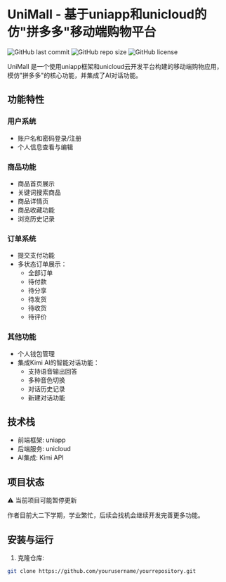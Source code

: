 # UniMall - 基于uniapp和unicloud的仿"拼多多"移动端购物平台

![GitHub last commit](https://img.shields.io/github/last-commit/yourusername/yourrepository)
![GitHub repo size](https://img.shields.io/github/repo-size/yourusername/yourrepository)
![GitHub license](https://img.shields.io/github/license/yourusername/yourrepository)

UniMall 是一个使用uniapp框架和unicloud云开发平台构建的移动端购物应用，模仿"拼多多"的核心功能，并集成了AI对话功能。

## 功能特性

### 用户系统
- 账户名和密码登录/注册
- 个人信息查看与编辑

### 商品功能
- 商品首页展示
- 关键词搜索商品
- 商品详情页
- 商品收藏功能
- 浏览历史记录

### 订单系统
- 提交支付功能
- 多状态订单展示：
  - 全部订单
  - 待付款
  - 待分享
  - 待发货
  - 待收货
  - 待评价

### 其他功能
- 个人钱包管理
- 集成Kimi AI的智能对话功能：
  - 支持语音输出回答
  - 多种音色切换
  - 对话历史记录
  - 新建对话功能

## 技术栈

- 前端框架: uniapp
- 后端服务: unicloud
- AI集成: Kimi API

## 项目状态

⚠️ 当前项目可能暂停更新

作者目前大二下学期，学业繁忙，后续会找机会继续开发完善更多功能。

## 安装与运行

1. 克隆仓库:
```bash
git clone https://github.com/yourusername/yourrepository.git
